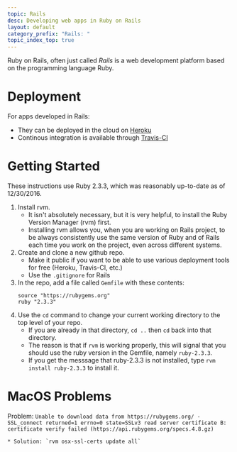 ```yaml
---
topic: Rails
desc: Developing web apps in Ruby on Rails
layout: default
category_prefix: "Rails: "
topic_index_top: true
---
```


Ruby on Rails, often just called  *Rails* is a web development platform based on the programming language Ruby.

# Deployment

For apps developed in Rails:

* They can be deployed in the cloud on [Heroku](/topics/heroku)
* Continous integration is available through [Travis-CI](/topics/travis-ci/)

# Getting Started

These instructions use Ruby 2.3.3, which was reasonably up-to-date as of 12/30/2016.    

1.  Install rvm.
    * It isn't absolutely necessary, but it is very helpful, to install the Ruby Version Manager (rvm) first.
    * Installing rvm allows you, when you are working on Rails project, to be always consistently use the same version of
        Ruby and of Rails each time you work on the project, even across different systems.
2.  Create and clone a new github repo.   
    * Make it public if you want to be able to use various deployment tools for free (Heroku, Travis-CI, etc.)
    * Use the `.gitignore` for Rails
3.  In the repo, add a file called `Gemfile` with these contents:
    ```
    source "https://rubygems.org"
    ruby "2.3.3"
    ```
4.  Use the `cd` command to change your current working directory to the top level of your repo.  
    * If you are already in that directory, `cd ..` then `cd` back into that directory.
    * The reason is that if `rvm` is working properly, this will signal that you should use the ruby version in the Gemfile, namely `ruby-2.3.3`.
    * If you get the messsage that ruby-2.3.3 is not installed, type `rvm install ruby-2.3.3` to install it.
    


# MacOS Problems


Problem: `Unable to download data from https://rubygems.org/ - SSL_connect returned=1 errno=0 state=SSLv3 read server certificate B: certificate verify failed (https://api.rubygems.org/specs.4.8.gz)`

    * Solution: `rvm osx-ssl-certs update all`

